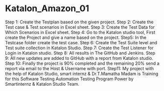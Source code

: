 # Katalon_Amazon_01
Step 1: Create the Testplan based on the given project. 
Step 2: Create the Test case & Test scenarios in Excel sheet. 
Step 3: Create the Test Data for Which Scenarios in Excel sheet. 
Step 4: Go to the Katalon studio tool, First create the Project and give a name based on the project. 
Step5: In the Testcase folder create the test case.
Step 6: Create the Test Suite level and Test suite collection in Katalon Studio. 
Step 7: Create the Test Listener for Login in Katalon studio. 
Step 8: All results in The GitHub and Jenkins.
Step 9: All new updates are added to GitHub with a report from Katalon studio. 
Step 10: Finally the project is 90% completed and the remaining 20% send a report via email to the Host & Username with port.
Step11: My project with the help of Katalon Studio, smart internz & Dr.T.Mamatha Madam is Training for this Software Testing Automation Testing Program Power by Smartinternz & Katalon Studio Team.

